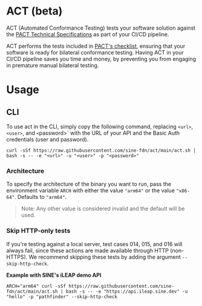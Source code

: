 # ACT (beta)

ACT (Automated Conformance Testing) tests your software solution against the [PACT Technical
Specifications](https://wbcsd.github.io/data-exchange-protocol/v2/) as part of your CI/CD pipeline.

ACT performs the tests included in [PACT's checklist](https://wbcsd.github.io/pact-conformance-testing/checklist.html), ensuring that your software is ready for bilateral conformance testing. Having ACT in your CI/CD pipeline saves you time and money, by preventing you from engaging in premature manual bilateral testing.

# Usage

## CLI

To use act in the CLI, simply copy the following command, replacing `<url>`, `<user>`, and `<`password>` with the URL of your API and the Basic Auth credentials (user and password).

```
curl -sSf https://raw.githubusercontent.com/sine-fdn/act/main/act.sh | bash -s -- -e "<url>" -u "<user>" -p "<password>"
```

### Architecture

To specify the architecture of the binary you want to run, pass the environment variable `ARCH` with either the value `"arm64"` or the value `"x86-64"`. Defaults to `"arm64"`.

> Note: Any other value is considered invalid and the default will be used.

### Skip HTTP-only tests

If you're testing against a local server, test cases 014, 015, and 016 will always fail, since these actions are made available through HTTP (non-HTTPS). We recommend skipping these tests by adding the argument `--skip-http-check`.

**Example with SINE's iLEAP demo API**
```
ARCH="arm64" curl -sSf https://raw.githubusercontent.com/sine-fdn/act/main/act.sh | bash -s -- -e "https://api.ileap.sine.dev" -u "hello" -p "pathfinder" --skip-http-check
```
